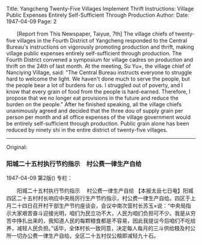 Title: Yangcheng Twenty-Five Villages Implement Thrift Instructions: Village Public Expenses Entirely Self-Sufficient Through Production
Author:
Date: 1947-04-09
Page: 2

　　[Report from This Newspaper, Taiyue, 7th] The village chiefs of twenty-five villages in the Fourth District of Yangcheng responded to the Central Bureau's instructions on vigorously promoting production and thrift, making village public expenses entirely self-sufficient through production. The Fourth District convened a symposium for village cadres on production and thrift on the 24th of last month. At the meeting, Su Yu×, the village chief of Nanciying Village, said: "The Central Bureau instructs everyone to struggle hard to welcome the light. We haven't done much to serve the people, but the people bear a lot of burdens for us. I struggled out of poverty, and I know that every grain of food from the people is hard-earned. Therefore, I propose that we no longer eat provisions in the future and reduce the burden on the people." After he finished speaking, all the village chiefs unanimously agreed and decided that the three dou of supply grain per person per month and all office expenses of the village government would be entirely self-sufficient through production. Public grain alone has been reduced by ninety shi in the entire district of twenty-five villages.



<hr /> 

Original: 


### 阳城二十五村执行节约指示　村公费一律生产自给

1947-04-09
第2版()
专栏：

　　阳城二十五村执行节约指示
  　村公费一律生产自给
    【本报太岳七日电】阳城四区二十五村村长响应中央局厉行生产节约指示，村公费一律生产自给。四区于上月二十四日召开村干部生产节约座谈会，会议中南次营村长苏玉×说：“中央局指示大家艰苦奋斗迎接光明，咱们为民立功不大，人民为咱们负担可不少。我是从穷苦中挣扎出来的，我知道人民的每颗粮食都是不容易，因此我提议今后咱们不吃给养，减轻人民负担。”话毕，全体村长一致同意，决定每人每月的三斗供给粮及村公所一切办公费一律生产自给。全区二十五村仅公粮即减轻九十石。

